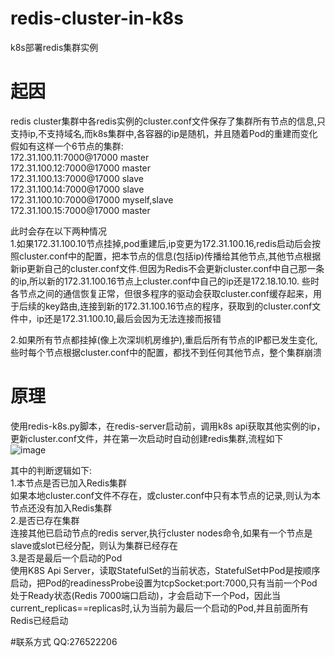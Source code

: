 # redis-cluster-in-k8s
k8s部署redis集群实例
# 起因
redis cluster集群中各redis实例的cluster.conf文件保存了集群所有节点的信息,只支持ip,不支持域名,而k8s集群中,各容器的ip是随机，并且随着Pod的重建而变化
假如有这样一个6节点的集群:  
172.31.100.11:7000@17000 master  
172.31.100.12:7000@17000 master  
172.31.100.13:7000@17000 slave  
172.31.100.14:7000@17000 slave  
172.31.100.10:7000@17000 myself,slave  
172.31.100.15:7000@17000 master  

此时会存在以下两种情况  
1.如果172.31.100.10节点挂掉,pod重建后,ip变更为172.31.100.16,redis启动后会按照cluster.conf中的配置，把本节点的信息(包括ip)传播给其他节点,其他节点根据新ip更新自己的cluster.conf文件.但因为Redis不会更新cluster.conf中自己那一条的ip,所以新的172.31.100.16节点上cluster.conf中自己的ip还是172.18.10.10. 些时各节点之间的通信恢复正常，但很多程序的驱动会获取cluster.conf缓存起来，用于后续的key路由,连接到新的172.31.100.16节点的程序，获取到的cluster.conf文件中，ip还是172.31.100.10,最后会因为无法连接而报错

2.如果所有节点都挂掉(像上次深圳机房维护),重启后所有节点的IP都已发生变化,些时每个节点根据cluster.conf中的配置，都找不到任何其他节点，整个集群崩溃

# 原理
使用redis-k8s.py脚本，在redis-server启动前，调用k8s api获取其他实例的ip，更新cluster.conf文件，并在第一次启动时自动创建redis集群,流程如下  
![image](https://github.com/shutao917/redis-cluster-in-k8s/blob/master/images/Redis-Cluster-In-K8S.jpg)

其中的判断逻辑如下:  
1.本节点是否已加入Redis集群  
    如果本地cluster.conf文件不存在，或cluster.conf中只有本节点的记录,则认为本节点还没有加入Redis集群  
2.是否已存在集群  
    连接其他已启动节点的redis server,执行cluster nodes命令,如果有一个节点是slave或slot已经分配，则认为集群已经存在  
3.是否是最后一个启动的Pod  
    使用K8S Api Server，读取StatefulSet的当前状态，StatefulSet中Pod是按顺序启动，把Pod的readinessProbe设置为tcpSocket:port:7000,只有当前一个Pod处于Ready状态(Redis 7000端口启动)，才会启动下一个Pod，因此当current_replicas==replicas时,认为当前为最后一个启动的Pod,并且前面所有Redis已经启动

#联系方式
QQ:276522206

